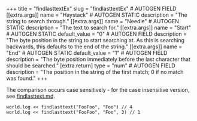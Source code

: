 +++
title = "findlasttextEx"
slug = "findlasttextEx" # AUTOGEN FIELD
[[extra.args]]
name = "Haystack" # AUTOGEN STATIC
description = "The string to search through."
[[extra.args]]
name = "Needle" # AUTOGEN STATIC
description = "The text to search for."
[[extra.args]]
name = "Start" # AUTOGEN STATIC
default_value = "0" # AUTOGEN FIELD
description = "The byte position in the string to start searching at. As this is searching backwards, this defaults to the end of the string."
[[extra.args]]
name = "End" # AUTOGEN STATIC
default_value = "1" # AUTOGEN FIELD
description = "The byte position immediately before the last character that should be searched."
[extra.return]
type = "num" # AUTOGEN FIELD
description = "The position in the string of the first match; 0 if no match was found."
+++

The comparison occurs case sensitively - for the case insensitive version, see [findlasttext.md](@/language/proc/findlasttext.md).

```dm
world.log << findlasttext("FooFoo", "Foo") // 4
world.log << findlasttext("FooFoo", "Foo", 3) // 1
```